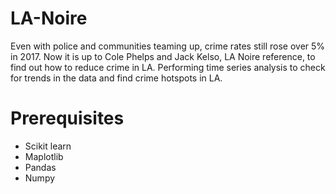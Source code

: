 # LA-Noire
Even with police and communities teaming up, crime rates still rose over 5% in 2017. Now it is up to Cole Phelps and Jack Kelso, LA Noire reference, to find out how to reduce crime in LA. Performing time series analysis to check for trends in the data and find crime hotspots in LA. 

# Prerequisites
  - Scikit learn
  - Maplotlib
  - Pandas
  - Numpy
